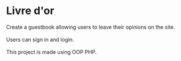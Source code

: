 # Livre d'or
Create a guestbook allowing users to leave their opinions on the site.
<br><br>
Users can sign in and login.
<br><br>
This project is made using OOP PHP.
